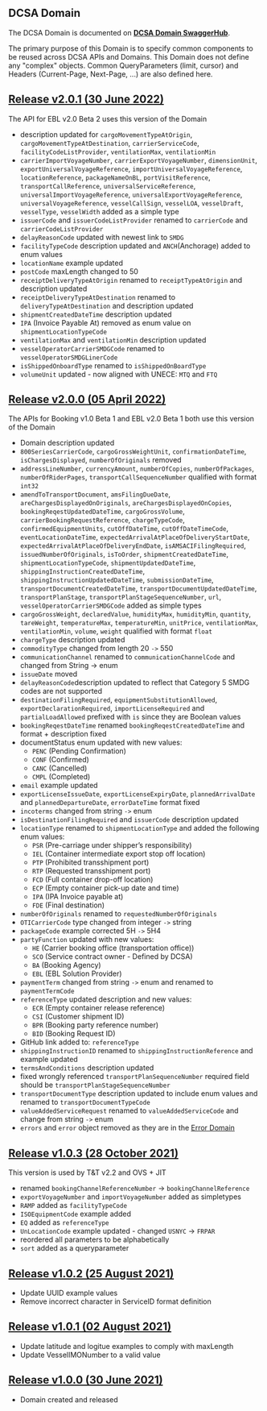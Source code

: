 ## DCSA Domain

The DCSA Domain is documented on [**DCSA Domain SwaggerHub**](https://app.swaggerhub.com/domains-docs/dcsaorg/DCSA_DOMAIN).

The primary purpose of this Domain is to specify common components to be reused across DCSA APIs and Domains. This Domain does not define any "complex" objects. Common QueryParameters (limit, cursor) and Headers (Current-Page, Next-Page, ...) are also defined here.

<a name="v201"></a>[Release v2.0.1 (30 June 2022)](https://app.swaggerhub.com/domains-docs/dcsaorg/DCSA_DOMAIN/2.0.1)
---
The API for EBL v2.0 Beta 2 uses this version of the Domain

- description updated for `cargoMovementTypeAtOrigin`, `cargoMovementTypeAtDestination`, `carrierServiceCode`, `facilityCodeListProvider`, `ventilationMax`, `ventilationMin`
- `carrierImportVoyageNumber`, `carrierExportVoyageNumber`, `dimensionUnit`, `exportUniversalVoyageReference`, `importUniversalVoyageReference`, `locationReference`, `packageNameOnBL`, `portVisitReference`, `transportCallReference`, `universalServiceReference`, `universalImportVoyageReference`, `universalExportVoyageReference`, `universalVoyageReference`, `vesselCallSign`, `vesselLOA`, `vesselDraft`, `vesselType`, `vesselWidth` added as a simple type
- `issuerCode` and `issuerCodeListProvider` renamed to `carrierCode` and `carrierCodeListProvider`
- `delayReasonCode` updated with newest link to `SMDG`
- `facilityTypeCode` description updated and `ANCH`(Anchorage) added to enum values
- `locationName` example updated
- `postCode` maxLength changed to 50
- `receiptDeliveryTypeAtOrigin` renamed to `receiptTypeAtOrigin` and description updated
- `receiptDeliveryTypeAtDestination` renamed to `deliveryTypeAtDestination` and description updated
- `shipmentCreatedDateTime` description updated
- `IPA` (Invoice Payable At) removed as enum value on `shipmentLocationTypeCode`
- `ventilationMax` and `ventilationMin` description updated
- `vesselOperatorCarrierSMDGCode` renamed to `vesselOperatorSMDGLinerCode`
- `isShippedOnboardType` renamed to `isShippedOnBoardType`
- `volumeUnit` updated - now aligned with UNECE: `MTQ` and `FTQ`

<a name="v200"></a>[Release v2.0.0 (05 April 2022)](https://app.swaggerhub.com/domains-docs/dcsaorg/DCSA_DOMAIN/2.0.0)
---
The APIs for Booking v1.0 Beta 1 and EBL v2.0 Beta 1 both use this version of the Domain

- Domain description updated
- `800SeriesCarrierCode`, `cargoGrossWeightUnit`, `confirmationDateTime`, `isChargesDisplayed`, `numberOfOriginals` removed
- `addressLineNumber`, `currencyAmount`, `numberOfCopies`, `numberOfPackages`, `numberOfRiderPages`, `transportCallSequenceNumber` qualified with format `int32`
- `amendToTransportDocument`, `amsFilingDueDate`, `areChargesDisplayedOnOriginals`, `areChargesDisplayedOnCopies`, `bookingReqestUpdatedDateTime`, `cargoGrossVolume`, `carrierBookingRequestReference`, `chargeTypeCode`, `confirmedEquipmentUnits`, `cutOffDateTime`, `cutOffDateTimeCode`, `eventLocationDateTime`, `expectedArrivalAtPlaceOfDeliveryStartDate`, `expectedArrivalAtPlaceOfDeliveryEndDate`, `isAMSACIFilingRequired`, `issuedNumberOfOriginals`, `isToOrder`, `shipmentCreatedDateTime`, `shipmentLocationTypeCode`, `shipmentUpdatedDateTime`, `shippingInstructionCreatedDateTime`, `shippingInstructionUpdatedDateTime`, `submissionDateTime`, `transportDocumentCreatedDateTime`, `transportDocumentUpdatedDateTime`, `transportPlanStage`, `transportPlanStageSequenceNumber`, `url`, `vesselOperatorCarrierSMDGCode` added as simple types
- `cargoGrossWeight`, `declaredValue`, `humidityMax`, `humidityMin`, `quantity`, `tareWeight`, `temperatureMax`, `temperatureMin`, `unitPrice`, `ventilationMax`, `ventilationMin`, `volume`, `weight` qualified with format `float`
- `chargeType` description updated
- `commodityType` changed from length 20 `->` 550
- `communicationChannel` renamed to `communicationChannelCode` and changed from String -> enum
- `issueDate` moved
- `delayReasonCode`description updated to reflect that Category 5 SMDG codes are not supported
- `destinationFilingRequired`, `equipmentSubstitutionAllowed`, `exportDeclarationRequired`, `importLicenseRequired` and `partialLoadAllowed` prefixed with `is` since they are Boolean values
- `bookingReqestDateTime` renamed `bookingReqestCreatedDateTime` and format + description fixed
- documentStatus enum updated with new values:
  - `PENC` (Pending Confirmation)
  - `CONF` (Confirmed)
  - `CANC` (Cancelled)
  - `CMPL` (Completed)
- `email` example updated
- `exportLicenseIssueDate`, `exportLicenseExpiryDate`, `plannedArrivalDate` and `plannedDepartureDate`, `errorDateTime` format fixed
- `incoterms` changed from string `->` enum
- `isDestinationFilingRequired` and `issuerCode` description updated
- `locationType` renamed to `shipmentLocationType` and added the following enum values:
  - `PSR` (Pre-carriage under shipper’s responsibility)
  - `IEL` (Container intermediate export stop off location)
  - `PTP` (Prohibited transshipment port)
  - `RTP` (Requested transshipment port)
  - `FCD` (Full container drop-off location)
  - `ECP` (Empty container pick-up date and time)
  - `IPA` (IPA  Invoice payable at)
  - `FDE` (Final destination)
- `numberOfOriginals` renamed to `requestedNumberOfOriginals`
- `OTICarrierCode` type changed from integer `->` string
- `packageCode` example corrected 5H `->` 5H4
- `partyFunction` updated with new values:
  - `HE` (Carrier booking office (transportation office))
  - `SCO` (Service contract owner - Defined by DCSA)
  - `BA` (Booking Agency)
  - `EBL` (EBL Solution Provider)
- `paymentTerm` changed from string `->` enum and renamed to `paymentTermCode`
- `referenceType` updated description and new values:
  - `ECR` (Empty container release reference)
  - `CSI` (Customer shipment ID)
  - `BPR` (Booking party reference number)
  - `BID` (Booking Request ID)
- GitHub link added to: `referenceType`
- `shippingInstructionID` renamed to `shippingInstructionReference` and example updated
- `termsAndConditions` description updated
- fixed wrongly referenced `transportPlanSequenceNumber` required field should be `transportPlanStageSequenceNumber`
- `transportDocumentType` description updated to include enum values and renamed to `transportDocumentTypeCode`
- `valueAddedServiceRequest` renamed to `valueAddedServiceCode` and change from string `->` enum
- `errors` and `error` object removed as they are in the <a href="https://github.com/dcsaorg/DCSA-OpenAPI/tree/master/domain/error">Error Domain</a>

<a name="v103"></a>[Release v1.0.3 (28 October 2021)](https://app.swaggerhub.com/domains-docs/dcsaorg/DCSA_DOMAIN/1.0.3)
---
This version is used by T&T v2.2 and OVS + JIT

- renamed `bookingChannelReferenceNumber` -> `bookingChannelReference`
- `exportVoyageNumber` and `importVoyageNumber` added as simpletypes
- `RAMP` added as `facilityTypeCode`
- `ISOEquipmentCode` example added
- `EQ` added as `referenceType`
- `UnLocationCode` example updated - changed `USNYC` -> `FRPAR`
- reordered all parameters to be alphabetically
- `sort` added as a queryparameter

<a name="v102"></a>[Release v1.0.2 (25 August 2021)](https://app.swaggerhub.com/domains-docs/dcsaorg/DCSA_DOMAIN/1.0.2)
---
- Update UUID example values
- Remove incorrect character in ServiceID format definition

<a name="v101"></a>[Release v1.0.1 (02 August 2021)](https://app.swaggerhub.com/domains-docs/dcsaorg/DCSA_DOMAIN/1.0.1)
---
- Update latitude and logitue examples to comply with maxLength
- Update VesselIMONumber to a valid value

<a name="v100"></a>[Release v1.0.0 (30 June 2021)](https://app.swaggerhub.com/domains-docs/dcsaorg/DCSA_DOMAIN/1.0.0)
---
- Domain created and released
